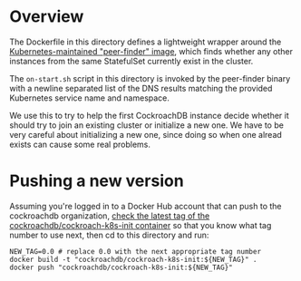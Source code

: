 # Overview

The Dockerfile in this directory defines a lightweight wrapper around the
[Kubernetes-maintained "peer-finder"
image](https://github.com/kubernetes/contrib/tree/master/pets/peer-finder),
which finds whether any other instances from the same StatefulSet currently
exist in the cluster.

The `on-start.sh` script in this directory is invoked by the peer-finder binary
with a newline separated list of the DNS results matching the provided
Kubernetes service name and namespace.

We use this to try to help the first CockroachDB instance decide whether it
should try to join an existing cluster or initialize a new one. We have to be
very careful about initializing a new one, since doing so when one alread
exists can cause some real problems.

# Pushing a new version

Assuming you're logged in to a Docker Hub account that can push to the
cockroachdb organization, [check the latest tag of the
cockroachdb/cockroach-k8s-init
container](https://hub.docker.com/r/cockroachdb/cockroach-k8s-init/tags/) so
that you know what tag number to use next, then cd to this directory and run:

```shell
NEW_TAG=0.0 # replace 0.0 with the next appropriate tag number
docker build -t "cockroachdb/cockroach-k8s-init:${NEW_TAG}" .
docker push "cockroachdb/cockroach-k8s-init:${NEW_TAG}"
```
